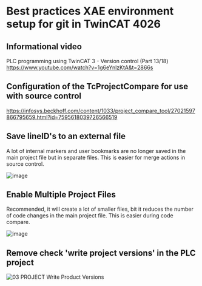 # Best practices XAE environment setup for git in TwinCAT 4026
## Informational video
PLC programming using TwinCAT 3 - Version control (Part 13/18)
https://www.youtube.com/watch?v=1g6eYnlzKtA&t=2866s

## Configuration of the TcProjectCompare for use with source control
https://infosys.beckhoff.com/content/1033/project_compare_tool/27021597866795659.html?id=7595618039726566519

## Save lineID's to an external file
A lot of internal markers and user bookmarks are no longer saved in the main project file but in separate files. This is easier for merge actions in source control.

![image](https://user-images.githubusercontent.com/79637976/208902919-b1a33c55-31d8-47f8-bbae-68a9eccefb71.png)

## Enable Multiple Project Files
Recommended, it will create a lot of smaller files, bit it reduces the number of code changes in the main project file. 
This is easier during code compare.

![image](https://user-images.githubusercontent.com/79637976/208901435-228b9c37-631c-4e32-8d50-ffea22ee1f0b.png)

## Remove check 'write project versions' in the PLC project
![03 PROJECT Write Product Versions](https://github.com/user-attachments/assets/8fa531cb-e072-4f76-aa18-21e88b969bc9)

